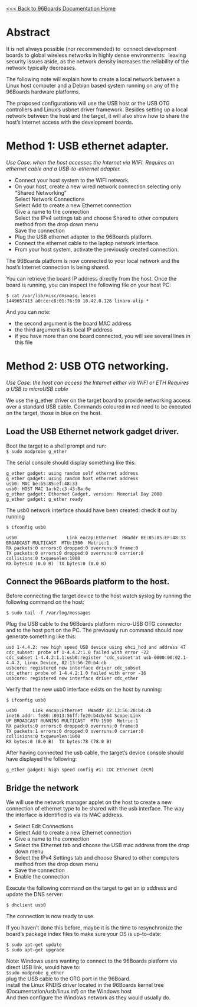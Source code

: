 
[<<< Back to 96Boards Documentation Home](https://github.com/96boards/documentation/wiki)


# Abstract

It is not always possible (nor recommended) to  connect development boards to global wireless networks in highly dense environments:  leaving security issues aside, as the network density increases the reliability of the network typically decreases.  

The following note will explain how to create a local network between a Linux host computer and a Debian based system running on any of the 96Boards hardware platforms. 

The proposed configurations will use the USB host or the USB OTG controllers and Linux’s usbnet driver framework. Besides setting up a local network between the host and the target, it will also show how to share the host’s internet access with the development boards.

# Method 1: USB ethernet adapter. 

_Use Case: when the host accesses the Internet via WIFI._
_Requires an ethernet cable and a USB-to-ethernet adapter._


* Connect your host system to the WIFI network.
* On your host, create a new wired network connection selecting only “Shared Networking”<br />
  Select Network Connections <br />
  Select Add to create a new Ethernet connection  <br />
  Give a name to the connection  <br />
  Select the IPv4 settings tab and choose Shared to other computers method from the drop down menu <br />
  Save the connection <br />
* Plug the USB ethernet adapter to the 96Boards platform.
* Connect the ethernet cable to the laptop network interface.
* From your host system, activate the previously created connection.

The 96Boards platform is now connected to your local network and the host’s Internet connection is being shared.

You can retrieve the board IP address directly from the host. Once the board is running, you can inspect the following file on your host PC:

    $ cat /var/lib/misc/dnsmasq.leases 
    1449657413 a0:ce:c8:01:76:90 10.42.0.126 linaro-alip *

And you can note:
* the second argument is the board MAC address
* the third argument is its local IP address
* if you have more than one board connected, you will see several lines in this file

# Method 2: USB OTG networking.

_Use Case: the host can access the Internet either via WIFI or ETH_
_Requires a USB to microUSB cable_

We use the g_ether driver on the target board to provide networking access over a standard USB cable. Commands coloured in red need to be executed on the target, those in blue on the host.

## Load the USB Ethernet network gadget driver.

Boot the target to a shell prompt and run: <br />
`$ sudo modprobe g_ether`

The serial console should display something like this:

`g_ether gadget: using random self ethernet address` <br />
	`g_ether gadget: using random host ethernet address` <br />
	`usb0: MAC be:b5:85:ef:48:33` <br />
	`usb0: HOST MAC 1a:b2:c3:43:8a:6e` <br />
	`g_ether gadget: Ethernet Gadget, version: Memorial Day 2008` <br />
	`g_ether gadget: g_ether ready` <br />

The usb0 network interface should have been created: check it out by running <br />

`$ ifconfig usb0` <br />

`usb0  	                Link encap:Ethernet  HWaddr BE:B5:85:EF:48:33  `<br />
       			`BROADCAST MULTICAST  MTU:1500  Metric:1`<br />
			`RX packets:0 errors:0 dropped:0 overruns:0 frame:0`<br />
			`TX packets:0 errors:0 dropped:0 overruns:0 carrier:0`<br />
			`collisions:0 txqueuelen:1000 `<br />
			`RX bytes:0 (0.0 B)  TX bytes:0 (0.0 B)`<br />

## Connect the 96Boards platform to the host.

Before connecting the target device to the host watch syslog by running the following command on the host:<br />

`$ sudo tail -f /var/log/messages `<br />

Plug the USB cable to the 96Boards platform micro-USB OTG connector and to the host port on the PC. The previously run command should now generate something like this:<br />

`usb 1-4.4.2: new high speed USB device using ehci_hcd and address 47`<br />
	`cdc_subset: probe of 1-4.4.2:1.0 failed with error -22`<br />
	`cdc_subset 1-4.4.2:1.1:usb0:register 'cdc_subset'at usb-0000:00:02.1-4.4.2, Linux Device, 82:13:56:20:b4:cb`<br />
	`usbcore: registered new interface driver cdc_subset`<br />
	`cdc_ether: probe of 1-4.4.2:1.0 failed with error -16`<br />
	`usbcore: registered new interface driver cdc_ether`<br />

Verify that the new usb0 interface exists on the host by running:<br />

`$ ifconfig usb0`<br />

`usb0      Link encap:Ethernet  HWaddr 82:13:56:20:b4:cb  `<br />
          `inet6 addr: fe80::8013:56ff:fe20:b4cb/64 Scope:Link`<br />
          `UP BROADCAST RUNNING MULTICAST  MTU:1500  Metric:1`<br />
          `RX packets:0 errors:0 dropped:0 overruns:0 frame:0`<br />
          `TX packets:1 errors:0 dropped:0 overruns:0 carrier:0`<br />
          `collisions:0 txqueuelen:1000 `<br />
          `RX bytes:0 (0.0 B)  TX bytes:78 (78.0 B)`<br />

After having connected the usb cable, the target’s device console should have displayed the following:<br />

`g_ether gadget: high speed config #1: CDC Ethernet (ECM)`<br />

## Bridge the network

We will use the network manager applet on the host to create a new connection of ethernet type to be shared with the usb interface. The way the interface is identified is via its MAC address.

* Select Edit Connections
* Select Add to create a new Ethernet connection
* Give a name to the connection
* Select the Ethernet tab and choose the USB mac address from the drop down menu
* Select the IPv4 Settings tab and choose Shared to other computers method from the drop down menu
* Save the connection
* Enable the connection

Execute the following command on the target to get an ip address and update the DNS server:

	$ dhclient usb0

The connection is now ready to use.

If you haven’t done this before, maybe it is the time to resynchronize the board’s package index files to make sure your OS is up-to-date:
	
	$ sudo apt-get update
	$ sudo apt-get upgrade


Note: Windows users wanting to connect to the 96Boards platform via direct USB link, would have to:  
`$sudo modprobe g_ether` <br />
plug the USB cable to the OTG port in the 96Board. <br />
install the Linux RNDIS driver located in the 96Boards kernel tree (Documentation/usb/linux.inf) on the Windows host <br />
And then configure the Windows network as they would usually do.
